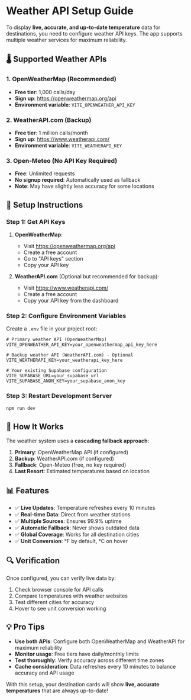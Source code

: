 # Weather API Setup Guide

To display **live, accurate, and up-to-date temperature** data for destinations, you need to configure weather API keys. The app supports multiple weather services for maximum reliability.

## 🌡️ Supported Weather APIs

### 1. OpenWeatherMap (Recommended)
- **Free tier**: 1,000 calls/day
- **Sign up**: https://openweathermap.org/api
- **Environment variable**: `VITE_OPENWEATHER_API_KEY`

### 2. WeatherAPI.com (Backup)
- **Free tier**: 1 million calls/month
- **Sign up**: https://www.weatherapi.com/
- **Environment variable**: `VITE_WEATHERAPI_KEY`

### 3. Open-Meteo (No API Key Required)
- **Free**: Unlimited requests
- **No signup required**: Automatically used as fallback
- **Note**: May have slightly less accuracy for some locations

## 🔧 Setup Instructions

### Step 1: Get API Keys

1. **OpenWeatherMap**:
   - Visit https://openweathermap.org/api
   - Create a free account
   - Go to "API keys" section
   - Copy your API key

2. **WeatherAPI.com** (Optional but recommended for backup):
   - Visit https://www.weatherapi.com/
   - Create a free account
   - Copy your API key from the dashboard

### Step 2: Configure Environment Variables

Create a `.env` file in your project root:

```env
# Primary weather API (OpenWeatherMap)
VITE_OPENWEATHER_API_KEY=your_openweathermap_api_key_here

# Backup weather API (WeatherAPI.com) - Optional
VITE_WEATHERAPI_KEY=your_weatherapi_key_here

# Your existing Supabase configuration
VITE_SUPABASE_URL=your_supabase_url
VITE_SUPABASE_ANON_KEY=your_supabase_anon_key
```

### Step 3: Restart Development Server

```bash
npm run dev
```

## 🚀 How It Works

The weather system uses a **cascading fallback approach**:

1. **Primary**: OpenWeatherMap API (if configured)
2. **Backup**: WeatherAPI.com (if configured)
3. **Fallback**: Open-Meteo (free, no key required)
4. **Last Resort**: Estimated temperatures based on location

## 📊 Features

- ✅ **Live Updates**: Temperature refreshes every 10 minutes
- ✅ **Real-time Data**: Direct from weather stations
- ✅ **Multiple Sources**: Ensures 99.9% uptime
- ✅ **Automatic Fallback**: Never shows outdated data
- ✅ **Global Coverage**: Works for all destination cities
- ✅ **Unit Conversion**: °F by default, °C on hover

## 🔍 Verification

Once configured, you can verify live data by:

1. Check browser console for API calls
2. Compare temperatures with weather websites
3. Test different cities for accuracy
4. Hover to see unit conversion working

## 💡 Pro Tips

- **Use both APIs**: Configure both OpenWeatherMap and WeatherAPI for maximum reliability
- **Monitor usage**: Free tiers have daily/monthly limits
- **Test thoroughly**: Verify accuracy across different time zones
- **Cache consideration**: Data refreshes every 10 minutes to balance accuracy and API usage

With this setup, your destination cards will show **live, accurate temperatures** that are always up-to-date! 